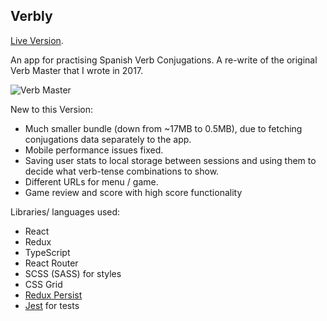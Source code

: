 ## Verbly

[Live Version](http://verbly.io).

An app for practising Spanish Verb Conjugations. A re-write of the original Verb Master that I wrote in 2017.

![Verb Master](http://www.giphy.com/gifs/ujx69LZs5df3O4Z8Ey)

New to this Version:

* Much smaller bundle (down from ~17MB to 0.5MB), due to fetching conjugations data separately to the app.
* Mobile performance issues fixed.
* Saving user stats to local storage between sessions and using them to decide what verb-tense combinations to show.
* Different URLs for menu / game.
* Game review and score with high score functionality

Libraries/ languages used:

* React
* Redux
* TypeScript
* React Router
* SCSS (SASS) for styles
* CSS Grid
* [Redux Persist](https://github.com/rt2zz/redux-persist)
* [Jest](https://facebook.github.io/jest/) for tests
